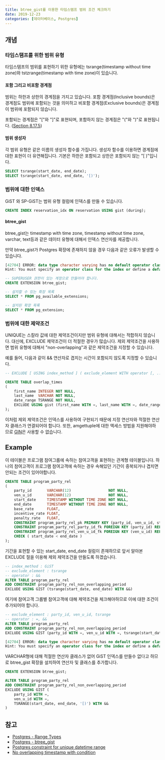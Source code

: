 ```yaml
---
title: btree_gist를 이용한 타임스탬프 범위 조건 체크하기
date: 2019-12-23
categories: [데이터베이스, Postgres]
---
```


## 개념

### 타임스탬프를 위한 범위 유형
타임스탬프의 범위를 표현하기 위한 유형에는 tsrange(timestamp without time zone)와 tstzrange(timestamp with time zone)이 있습니다.

#### 포함 그리고 비포함 경계점
범위는 하한과 상한의 경계점을 가지고 있습니다. 포함 경계점(Inclusive bounds)은 경계점도 범위에 포함되는 것을 의미하고 비포함 경계점(Exclusive bounds)은 경계점이 범위에 포함되지 않습니다.

포함되는 경계점은 "["와 "]"로 표현되며, 포함하지 않는 경계점은 "("와 ")"로 표현됩니다. ([Section 8.17.5](https://www.postgresql.org/docs/9.3/rangetypes.html#RANGETYPES-IO))

#### 범위 생성자
각 범위 유형은 같은 이름의 생성자 함수를 가집니다. 생성자 함수를 이용하면 경계점에 대한 표현이 더 유연해집니다. 기본은 하한은 포함되고 상한은 포함되지 않는 "[ )"입니다.

```sql
SELECT tsrange(start_date, end_date);
SELECT tsrange(start_date, end_date, '[)');
```

### 범위에 대한 인덱스
GiST 와 SP-GiST는 범위 유형 컬럼에 인덱스를 만들 수 있습니다. 

```sql
CREATE INDEX reservation_idx ON reservation USING gist (during);
```

#### btree_gist
btree_gist는 timestamp with time zone, timestamp without time zone, varchar, text등과 같은 데이터 유형에 대해서 인덱스 연산자를 제공합니다.

만약 btree_gist가 Postgres 확장에 존재하지 않을 경우 다음과 같은 오류가 발생할 수 있습니다.
```sql
[42704] ERROR: data type character varying has no default operator class for access method "gist"
Hint: You must specify an operator class for the index or define a default operator class for the data type.

-- SUPERUSER 권한이 있는 계정으로 만들어야 합니다.
CREATE EXTENSION btree_gist;

-- 설치할 수 있는 확장 목록
SELECT * FROM pg_available_extensions;

-- 설치된 확장 목록
SELECT * FROM pg_extension;
```

### 범위에 대한 제약조건
UNIQUE는 스칼라 값에 대한 제약조건이지만 범위 유형에 대해서는 적합하지 않습니다. 대신에, EXCLUDE 제약조건이 더 적절한 경우가 많습니다. 제외 제약조건을 사용하면 범위 유형에 대해서 "non-overlapping"과 같은 제약조건을 지정할 수 있습니다.

예를 들어, 다음과 같이 && 연산자로 겹치는 시간이 포함되지 않도록 지정할 수 있습니다.
```sql
-- EXCLUDE [ USING index_method ] ( exclude_element WITH operator [, ... ] ) index_parameters [ WHERE ( predicate ) ]

CREATE TABLE overlap_times
(
    first_name INTEGER NOT NULL,
    last_name  VARCHAR NOT NULL,
    date_range TSRANGE NOT NULL,
    EXCLUDE USING gist (first_name WITH =, last_name WITH =, date_range WITH &&)
);
```

이처럼 제외 제약조건은 인덱스를 사용하여 구현되기 때문에 지정 연산자와 적절한 연산자 클래스가 연결되어야 합니다. 또한, amgettuple에 대한 액세스 방법을 지원해야하므로 [GIN](https://www.postgresql.org/docs/current/gin-intro.html)은 사용할 수 없습니다.



## Example

이 테이블은 프로그램 참여그룹에 속하는 참여고객을 표현하는 관계형 테이블입니다.
하나의 참여고객이 프로그램 참여고객에 속하는 경우 속해있던 기간이 중복되거나 겹치면 안되는 조건이 있어야합니다.
```sql
CREATE TABLE program_party_rel
(
    party_id       VARCHAR(12)                 NOT NULL,
    ven_u_id       VARCHAR(12)                 NOT NULL,
    start_date     TIMESTAMP WITHOUT TIME ZONE NOT NULL,
    end_date       TIMESTAMP WITHOUT TIME ZONE NOT NULL,
    base_rate      FLOAT,
    incentive_rate FLOAT,
    penalty_rate   FLOAT,
    CONSTRAINT program_party_rel_pk PRIMARY KEY (party_id, ven_u_id, start_date),
    CONSTRAINT program_party_rel_party_id_fk FOREIGN KEY (party_id) REFERENCES program_party (party_id),
    CONSTRAINT program_party_rel_ven_u_id_fk FOREIGN KEY (ven_u_id) REFERENCES ven (ven_u_id),
    CHECK ( start_date < end_date )
);
```

기간을 표현할 수 있는 start_date, end_date 컬럼이 존재하므로 앞서 알아본 EXCLUDE 절을 이용해 제외 제약조건을 만들도록 하겠습니다.

```sql
-- index_method : GiST
-- exclude_element : tsrange
-- operator : &&
ALTER TABLE program_party_rel 
ADD CONSTRAINT program_party_rel_non_overlapping_period
EXCLUDE USING GIST (tsrange(start_date, end_date) WITH &&)
```

여기에 참여고객 그룹별 참여고객에 대해 제약조건을 체크해야하므로 이에 대한 조건이 추가되어야 합니다.


```sql
-- exclude_element : party_id, ven_u_id, tsrange
-- operator : =, &&
ALTER TABLE program_party_rel 
ADD CONSTRAINT program_party_rel_non_overlapping_period
EXCLUDE USING GIST (party_id WITH =, ven_u_id WITH =, tsrange(start_date, end_date) WITH &&)

[42704] ERROR: data type character varying has no default operator class for access method "gist"
Hint: You must specify an operator class for the index or define a default operator class for the data type.
```

VARCHAR형에 대해 적절한 연산자 클래스가 없어 GiST 인덱스를 만들수 없다고 하므로 btree_gist 확장을 설치하여 연산자 및 클래스를 추가합니다.

```sql
CREATE EXTENSION btree_gist;
```




```sql
ALTER TABLE program_party_rel 
ADD CONSTRAINT program_party_rel_non_overlapping_period 
EXCLUDE USING GIST (
    party_id WITH =,
    ven_u_id WITH =,
    TSRANGE(start_date, end_date, '[)') WITH &&
)
```



## 참고
- [Postgres - Range Types](https://www.postgresql.org/docs/9.6/rangetypes.html)
- [Postgres - btree_gist](https://www.postgresql.org/docs/9.6/btree-gist.html)
- [Postgres constraint for unique datetime range](https://stackoverflow.com/questions/26735955/postgres-constraint-for-unique-datetime-range)
- [No overlapping timestamp with condition](https://dba.stackexchange.com/questions/206828/no-overlapping-timestamp-with-condition)